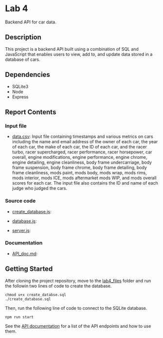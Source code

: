 # Lab 4

Backend API for car data. 

## Description

This project is a backend API built using a combination of SQL and JavaScript that enables users to view, add to, and update data stored in a database of cars. 

## Dependencies

* SQLite3
* Node
* Express

## Report Contents

### Input file

- [data.csv](./data/data.csv): Input file containing timestamps and various metrics on cars including the name and email address of the owner of each car, the year of each car, the make of each car, the ID of each car, and the racer turbo, racer supercharged, racer performance, racer horsepower, car overall, engine modifications, engine performance, engine chrome, engine detailing, engine cleanliness, body frame undercarriage, body frame suspension, body frame chrome, body frame detailing, body frame cleanliness, mods paint, mods body, mods wrap, mods rims, mods interior, mods ICE, mods aftermarket mods WIP, and mods overall scores for each car. The input file also contains the ID and name of each judge who judged the cars. 

### Source code

- [create_database.js](./create_database.sql): 

- [database.js](./database.js):

- [server.js](./server.js): 

### Documentation

- [API_doc.md](./API_doc.md): 

## Getting Started

After cloning the project repository, move to the [lab4_files](../lab4_files/) folder and run the followin two lines of code to create the database.

```
chmod u+x create_databse.sql
./create_database.sql
```

Then, run the following line of code to connect to the SQLite database.

```
npm run start
```

See the [API documentation](./API_doc.md) for a list of the API endpoints and how to use them. 